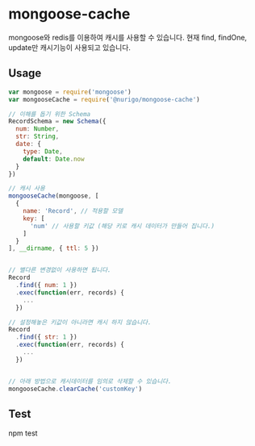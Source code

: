 # mongoose-cache #

mongoose와 redis를 이용하여 캐시를 사용할 수 있습니다.
현재 find, findOne, update만 캐시기능이 사용되고 있습니다.

## Usage ##

```javascript
var mongoose = require('mongoose')
var mongooseCache = require('@nurigo/mongoose-cache')

// 이해를 돕기 위한 Schema
RecordSchema = new Schema({
  num: Number,
  str: String,
  date: {
    type: Date,
    default: Date.now
  }
})

// 캐시 사용
mongooseCache(mongoose, [
  {
    name: 'Record', // 적용할 모델 
    key: [
      'num' // 사용할 키값 (해당 키로 캐시 데이터가 만들어 집니다.)
    ]
  }
], __dirname, { ttl: 5 })


// 별다른 변경없이 사용하면 됩니다.
Record
  .find({ num: 1 })
  .exec(function(err, records) {
    ...
  })

// 설정해놓은 키값이 아니라면 캐시 하지 않습니다.
Record
  .find({ str: 1 })
  .exec(function(err, records) {
    ...
  })


// 아래 방법으로 캐시데이터를 임의로 삭제할 수 있습니다.
mongooseCache.clearCache('customKey')

```

## Test ##
npm test
